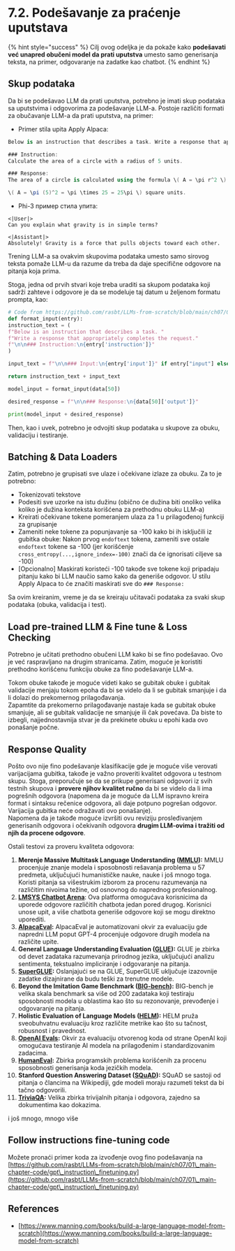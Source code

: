 # 7.2. Podešavanje za praćenje uputstava

{% hint style="success" %}
Cilj ovog odeljka je da pokaže kako **podešavati već unapred obučeni model da prati uputstva** umesto samo generisanja teksta, na primer, odgovaranje na zadatke kao chatbot.
{% endhint %}

## Skup podataka

Da bi se podešavao LLM da prati uputstva, potrebno je imati skup podataka sa uputstvima i odgovorima za podešavanje LLM-a. Postoje različiti formati za obučavanje LLM-a da prati uputstva, na primer:

* Primer stila upita Apply Alpaca:
```csharp
Below is an instruction that describes a task. Write a response that appropriately completes the request.

### Instruction:
Calculate the area of a circle with a radius of 5 units.

### Response:
The area of a circle is calculated using the formula \( A = \pi r^2 \). Plugging in the radius of 5 units:

\( A = \pi (5)^2 = \pi \times 25 = 25\pi \) square units.
```
* Phi-3 пример стила упита:
```vbnet
<|User|>
Can you explain what gravity is in simple terms?

<|Assistant|>
Absolutely! Gravity is a force that pulls objects toward each other.
```
Trening LLM-a sa ovakvim skupovima podataka umesto samo sirovog teksta pomaže LLM-u da razume da treba da daje specifične odgovore na pitanja koja prima.

Stoga, jedna od prvih stvari koje treba uraditi sa skupom podataka koji sadrži zahteve i odgovore je da se modeluje taj datum u željenom formatu prompta, kao:
```python
# Code from https://github.com/rasbt/LLMs-from-scratch/blob/main/ch07/01_main-chapter-code/ch07.ipynb
def format_input(entry):
instruction_text = (
f"Below is an instruction that describes a task. "
f"Write a response that appropriately completes the request."
f"\n\n### Instruction:\n{entry['instruction']}"
)

input_text = f"\n\n### Input:\n{entry['input']}" if entry["input"] else ""

return instruction_text + input_text

model_input = format_input(data[50])

desired_response = f"\n\n### Response:\n{data[50]['output']}"

print(model_input + desired_response)
```
Then, kao i uvek, potrebno je odvojiti skup podataka u skupove za obuku, validaciju i testiranje.

## Batching & Data Loaders

Zatim, potrebno je grupisati sve ulaze i očekivane izlaze za obuku. Za to je potrebno:

* Tokenizovati tekstove
* Podesiti sve uzorke na istu dužinu (obično će dužina biti onoliko velika koliko je dužina konteksta korišćena za prethodnu obuku LLM-a)
* Kreirati očekivane tokene pomeranjem ulaza za 1 u prilagođenoj funkciji za grupisanje
* Zameniti neke tokene za popunjavanje sa -100 kako bi ih isključili iz gubitka obuke: Nakon prvog `endoftext` tokena, zameniti sve ostale `endoftext` tokene sa -100 (jer korišćenje `cross_entropy(...,ignore_index=-100)` znači da će ignorisati ciljeve sa -100)
* \[Opcionalno\] Maskirati koristeći -100 takođe sve tokene koji pripadaju pitanju kako bi LLM naučio samo kako da generiše odgovor. U stilu Apply Alpaca to će značiti maskirati sve do `### Response:`

Sa ovim kreiranim, vreme je da se kreiraju učitavači podataka za svaki skup podataka (obuka, validacija i test).

## Load pre-trained LLM & Fine tune & Loss Checking

Potrebno je učitati prethodno obučeni LLM kako bi se fino podešavao. Ovo je već raspravljano na drugim stranicama. Zatim, moguće je koristiti prethodno korišćenu funkciju obuke za fino podešavanje LLM-a.

Tokom obuke takođe je moguće videti kako se gubitak obuke i gubitak validacije menjaju tokom epoha da bi se videlo da li se gubitak smanjuje i da li dolazi do prekomernog prilagođavanja.\
Zapamtite da prekomerno prilagođavanje nastaje kada se gubitak obuke smanjuje, ali se gubitak validacije ne smanjuje ili čak povećava. Da biste to izbegli, najjednostavnija stvar je da prekinete obuku u epohi kada ovo ponašanje počne.

## Response Quality

Pošto ovo nije fino podešavanje klasifikacije gde je moguće više verovati varijacijama gubitka, takođe je važno proveriti kvalitet odgovora u testnom skupu. Stoga, preporučuje se da se prikupe generisani odgovori iz svih testnih skupova i **provere njihov kvalitet ručno** da bi se videlo da li ima pogrešnih odgovora (napomena da je moguće da LLM ispravno kreira format i sintaksu rečenice odgovora, ali daje potpuno pogrešan odgovor. Varijacija gubitka neće odražavati ovo ponašanje).\
Napomena da je takođe moguće izvršiti ovu reviziju prosleđivanjem generisanih odgovora i očekivanih odgovora **drugim LLM-ovima i tražiti od njih da procene odgovore**.

Ostali testovi za proveru kvaliteta odgovora:

1. **Merenje Massive Multitask Language Understanding (**[**MMLU**](https://arxiv.org/abs/2009.03300)**):** MMLU procenjuje znanje modela i sposobnosti rešavanja problema u 57 predmeta, uključujući humanističke nauke, nauke i još mnogo toga. Koristi pitanja sa višestrukim izborom za procenu razumevanja na različitim nivoima težine, od osnovnog do naprednog profesionalnog.
2. [**LMSYS Chatbot Arena**](https://arena.lmsys.org): Ova platforma omogućava korisnicima da uporede odgovore različitih chatbota jedan pored drugog. Korisnici unose upit, a više chatbota generiše odgovore koji se mogu direktno uporediti.
3. [**AlpacaEval**](https://github.com/tatsu-lab/alpaca_eval)**:** AlpacaEval je automatizovani okvir za evaluaciju gde napredni LLM poput GPT-4 procenjuje odgovore drugih modela na različite upite.
4. **General Language Understanding Evaluation (**[**GLUE**](https://gluebenchmark.com/)**):** GLUE je zbirka od devet zadataka razumevanja prirodnog jezika, uključujući analizu sentimenta, tekstualno impliciranje i odgovaranje na pitanja.
5. [**SuperGLUE**](https://super.gluebenchmark.com/)**:** Oslanjajući se na GLUE, SuperGLUE uključuje izazovnije zadatke dizajnirane da budu teški za trenutne modele.
6. **Beyond the Imitation Game Benchmark (**[**BIG-bench**](https://github.com/google/BIG-bench)**):** BIG-bench je velika skala benchmark sa više od 200 zadataka koji testiraju sposobnosti modela u oblastima kao što su rezonovanje, prevođenje i odgovaranje na pitanja.
7. **Holistic Evaluation of Language Models (**[**HELM**](https://crfm.stanford.edu/helm/lite/latest/)**):** HELM pruža sveobuhvatnu evaluaciju kroz različite metrike kao što su tačnost, robusnost i pravednost.
8. [**OpenAI Evals**](https://github.com/openai/evals)**:** Okvir za evaluaciju otvorenog koda od strane OpenAI koji omogućava testiranje AI modela na prilagođenim i standardizovanim zadacima.
9. [**HumanEval**](https://github.com/openai/human-eval)**:** Zbirka programskih problema korišćenih za procenu sposobnosti generisanja koda jezičkih modela.
10. **Stanford Question Answering Dataset (**[**SQuAD**](https://rajpurkar.github.io/SQuAD-explorer/)**):** SQuAD se sastoji od pitanja o člancima na Wikipediji, gde modeli moraju razumeti tekst da bi tačno odgovorili.
11. [**TriviaQA**](https://nlp.cs.washington.edu/triviaqa/)**:** Velika zbirka trivijalnih pitanja i odgovora, zajedno sa dokumentima kao dokazima.

i još mnogo, mnogo više

## Follow instructions fine-tuning code

Možete pronaći primer koda za izvođenje ovog fino podešavanja na [https://github.com/rasbt/LLMs-from-scratch/blob/main/ch07/01\_main-chapter-code/gpt\_instruction\_finetuning.py](https://github.com/rasbt/LLMs-from-scratch/blob/main/ch07/01\_main-chapter-code/gpt\_instruction\_finetuning.py)

## References

* [https://www.manning.com/books/build-a-large-language-model-from-scratch](https://www.manning.com/books/build-a-large-language-model-from-scratch)
